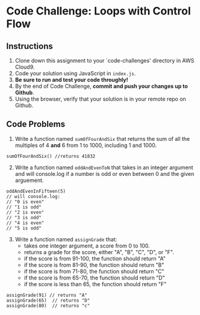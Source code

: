 # Code Challenge: Loops with Control Flow

## Instructions

1. Clone down this assignment to your `code-challenges' directory in AWS Cloud9.  
2. Code your solution using JavaScript in `index.js`. 
3. **Be sure to run and test your code throughly!**
4. By the end of Code Challenge, **commit and push your changes up to Github**.
5. Using the browser, verify that your solution is in your remote repo on Github.

## Code Problems

1. Write a function named `sumOfFourAndSix` that returns the sum of all the multiples of 4 **and** 6 from 1 to 1000, including 1 and 1000.
```
sumOfFourAndSix() //returns 41832
```

2. Write a function named `oddAndEvenToN` that takes in an integer argument and will console.log if a number is odd or even between 0 and the given arguement. 
```
oddAndEvenInFifteen(5)
// will console.log:
// "0 is even"
// "1 is odd"
// "2 is even"
// "3 is odd"
// "4 is even"
// "5 is odd"
```

3. Write a function named `assignGrade` that:
    - takes one integer argument, a score from 0 to 100.
    - returns a grade for the score, either "A", "B", "C", "D", or "F".
    - if the score is from 91-100, the function should return "A"
    - if the score is from 81-90, the function should return "B"
    - if the score is from 71-80, the function should return "C"
    - if the score is from 65-70, the function should return "D"
    - if the score is less than 65, the function should return "F"
```
assignGrade(91) // returns "A"
assignGrade(65)  // returns "D"
assignGrade(80)  // returns "c"
```
